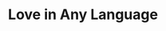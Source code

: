 ---
pid: FS178
title: Love in Any Language
location_transcription: Somewhere where everyone congregate
zipcode: '19046'
outside_phl: 'Jenkintown PA '
neighborhood: 
age: '42'
age_range: 40-49
instagram: 
image_file_name: FS_178.jpg
proposal_transcription: Love sculpture in different languages as we live in the city
  of brotherly love.  Love, amor, and/or people can paint in different colors (like
  the DNC donkey)
topic: Brotherly Love,Unity,Love
topic_summary: 0, 0, 0
type: Interactive,Sculpture Statue
keywords_other: 
credit: I Cheng
image_labels: 
twitter: 
facebook: 
permalink: "/monuments/fs178/"
layout: item-page
---